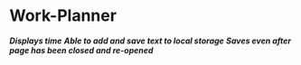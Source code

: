 # Work-Planner
***Displays time***
***Able to add and save text to local storage***
***Saves even after page has been closed and re-opened***
